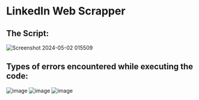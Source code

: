 # LinkedIn Web Scrapper
## The Script:
![Screenshot 2024-05-02 015509](https://github.com/garymatrix/ecodrive/assets/84791944/8273cf9f-60df-4dbb-b055-5243b6612194)
## Types of errors encountered while executing the code:

![image](https://github.com/garymatrix/ecowiser/assets/84791944/918e48ee-1c9c-4d71-8660-6de027f8c80d)
![image](https://github.com/garymatrix/ecowiser/assets/84791944/7203d1c8-0a59-4884-af2e-bf3176503057)
![image](https://github.com/garymatrix/ecowiser/assets/84791944/7b68a854-2d95-4ffb-8447-1507b48b0e89)

